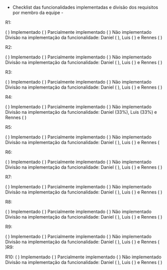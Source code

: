 - Checklist das funcionalidades implementadas e divisão dos requisitos por membro da equipe -

R1:

( ) Implementado ( ) Parcialmente implementado ( ) Não implementado
Divisão na implementação da funcionalidade: Daniel ( ), Luis ( ) e Rennes ( )

R2:

( ) Implementado ( ) Parcialmente implementado ( ) Não implementado
Divisão na implementação da funcionalidade: Daniel ( ), Luis ( ) e Rennes ( )

R3:

( ) Implementado ( ) Parcialmente implementado ( ) Não implementado
Divisão na implementação da funcionalidade: Daniel ( ), Luis ( ) e Rennes ( )

R4:

( ) Implementado ( ) Parcialmente implementado ( ) Não implementado
Divisão na implementação da funcionalidade: Daniel (33%), Luis (33%) e Rennes ( )

R5:

( ) Implementado ( ) Parcialmente implementado ( ) Não implementado 
Divisão na implementação da funcionalidade: Daniel ( ), Luis ( ) e Rennes ( 

R6:

( ) Implementado ( ) Parcialmente implementado ( ) Não implementado
Divisão na implementação da funcionalidade: Daniel ( ), Luis ( ) e Rennes ( )

R7:

( ) Implementado ( ) Parcialmente implementado ( ) Não implementado
Divisão na implementação da funcionalidade: Daniel ( ), Luis ( ) e Rennes ( )

R8:

( ) Implementado ( ) Parcialmente implementado ( ) Não implementado
Divisão na implementação da funcionalidade: Daniel ( ), Luis ( ) e Rennes ( )

R9:

( ) Implementado ( ) Parcialmente implementado ( ) Não implementado
Divisão na implementação da funcionalidade: Daniel ( ), Luis ( ) e Rennes ( )R9:

R10:
( ) Implementado ( ) Parcialmente implementado ( ) Não implementado
Divisão na implementação da funcionalidade: Daniel ( ), Luis ( ) e Rennes ( )

